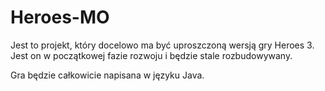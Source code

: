 # Heroes-MO

Jest to projekt, który docelowo ma być uproszczoną wersją gry Heroes 3. Jest on w początkowej fazie rozwoju i będzie stale rozbudowywany.

Gra będzie całkowicie napisana w języku Java.
